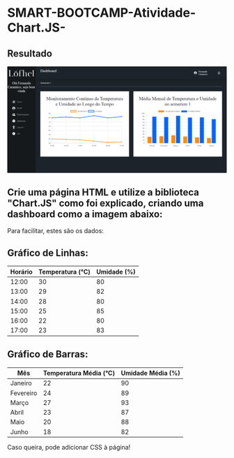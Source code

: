 # SMART-BOOTCAMP-Atividade-Chart.JS-

## Resultado 

<img src="./public/assets/Captura%20de%20pantalla%202025-04-09%20225908.png" >


## Crie uma página HTML e utilize a biblioteca "Chart.JS" como foi explicado, criando uma dashboard como a imagem abaixo:

Para facilitar, estes são os dados:

## Gráfico de Linhas:
<table>
  <thead>
    <tr>
      <th>Horário</th>
      <th>Temperatura (°C)</th>
      <th>Umidade (%)</th>
    </tr>
  </thead>
  <tbody>
    <tr><td>12:00</td><td>30</td><td>80</td></tr>
    <tr><td>13:00</td><td>29</td><td>82</td></tr>
    <tr><td>14:00</td><td>28</td><td>80</td></tr>
    <tr><td>15:00</td><td>25</td><td>85</td></tr>
    <tr><td>16:00</td><td>22</td><td>80</td></tr>
    <tr><td>17:00</td><td>23</td><td>83</td></tr>
  </tbody>
</table>

## Gráfico de Barras:

<table>
  <thead>
    <tr>
      <th>Mês</th>
      <th>Temperatura Média (°C)</th>
      <th>Umidade Média (%)</th>
    </tr>
  </thead>
  <tbody>
    <tr><td>Janeiro</td><td>22</td><td>90</td></tr>
    <tr><td>Fevereiro</td><td>24</td><td>89</td></tr>
    <tr><td>Março</td><td>27</td><td>93</td></tr>
    <tr><td>Abril</td><td>23</td><td>87</td></tr>
    <tr><td>Maio</td><td>20</td><td>88</td></tr>
    <tr><td>Junho</td><td>18</td><td>82</td></tr>
  </tbody>
</table>
Caso queira, pode adicionar CSS à página!

